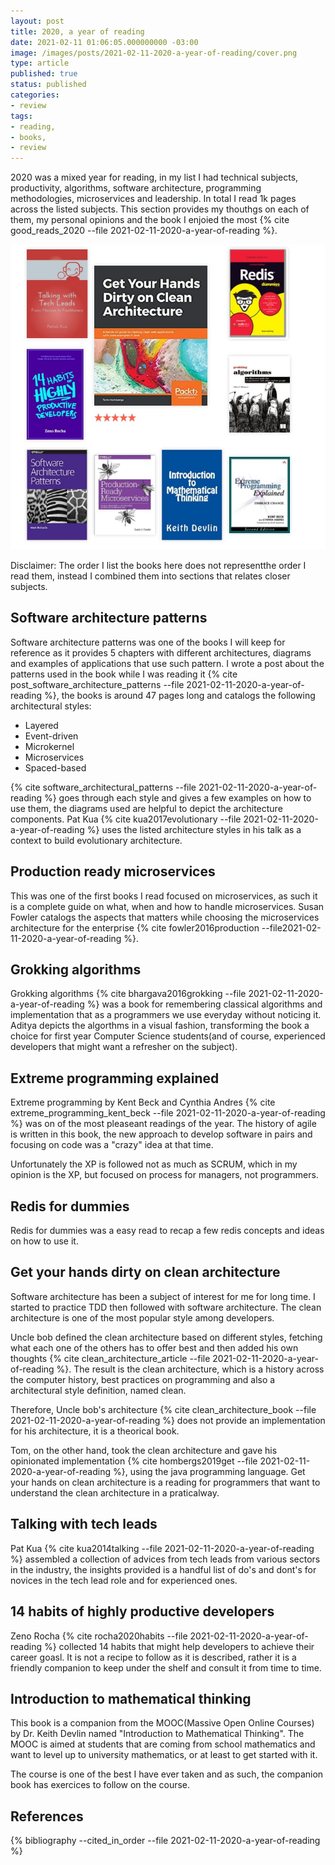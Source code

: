 ```yaml
---
layout: post
title: 2020, a year of reading
date: 2021-02-11 01:06:05.000000000 -03:00
image: /images/posts/2021-02-11-2020-a-year-of-reading/cover.png
type: article
published: true
status: published
categories:
- review
tags:
- reading,
- books,
- review
---
```


2020 was a mixed year for reading, in my list I had technical subjects, productivity, algorithms, software architecture, programming methodologies, microservices and leadership. In total I read 1k pages across the listed subjects. This section provides my thouthgs on each of them, my personal opinions and the book I enjoied the most {% cite good_reads_2020 --file 2021-02-11-2020-a-year-of-reading %}.

![Books read in 2020](/images/posts/2021-02-11-2020-a-year-of-reading/featured.jpg)

Disclaimer: The order I list the books here does not representthe order I
read them, instead I combined them into sections that relates closer subjects.

## Software architecture patterns

Software architecture patterns was one of the books I will keep for reference
as it provides 5 chapters with different architectures, diagrams and examples
of applications that use such pattern. I wrote a post about the patterns
used in the book while I was reading it {% cite post_software_architecture_patterns --file 2021-02-11-2020-a-year-of-reading %},
the books is around 47 pages long and catalogs the following architectural
styles:

- Layered
- Event-driven
- Microkernel
- Microservices
- Spaced-based

{% cite software_architectural_patterns --file 2021-02-11-2020-a-year-of-reading %} goes through each style and gives
a few examples on how to use them, the diagrams used are helpful to
depict the architecture components. Pat Kua {% cite kua2017evolutionary --file 2021-02-11-2020-a-year-of-reading %} uses the listed
architecture styles in his talk as a context to build
evolutionary architecture.

## Production ready microservices

This was one of the first books I read focused on microservices, as such it
is a complete guide on what, when and how to handle microservices. Susan Fowler
catalogs the aspects that matters while choosing the microservices architecture
for the enterprise {% cite fowler2016production --file2021-02-11-2020-a-year-of-reading %}.

## Grokking algorithms

Grokking algorithms {% cite bhargava2016grokking --file 2021-02-11-2020-a-year-of-reading %} was a book for remembering classical algorithms and
implementation that as a programmers we use everyday without noticing it.
Aditya depicts the algorthms in a visual fashion, transforming the book
a choice for first year Computer Science students(and of course, experienced developers that might want a refresher on the subject).

## Extreme programming explained

Extreme programming by Kent Beck and Cynthia Andres {% cite extreme_programming_kent_beck --file 2021-02-11-2020-a-year-of-reading %} was on of the most
pleaseant readings of the year. The history of agile is written in this
book, the new approach to develop software in pairs and focusing on code
was a "crazy" idea at that time.

Unfortunately the XP is followed not as much as SCRUM, which in my opinion is the XP, but focused on process for managers, not programmers.

## Redis for dummies

Redis for dummies was a easy read to recap a few redis concepts and
ideas on how to use it.

## Get your hands dirty on clean architecture

Software architecture has been a subject of interest for me
for long time. I started to practice TDD then followed with
software architecture. The clean architecture is one of the most
popular style among developers.

Uncle bob defined the clean architecture based on different styles,
fetching what each one of the others has to offer best and then
added his own thoughts {% cite clean_architecture_article --file 2021-02-11-2020-a-year-of-reading %}. The result is the clean architecture, which
is a history across the computer history, best practices on programming
and also a architectural style definition, named clean.

Therefore, Uncle bob's architecture {% cite clean_architecture_book --file 2021-02-11-2020-a-year-of-reading %} does not provide an implementation
for his architecture, it is a theorical book.

Tom, on the other hand, took the clean architecture and gave his
opinionated implementation {% cite hombergs2019get --file 2021-02-11-2020-a-year-of-reading %}, using the java programming language.
Get your hands on clean architecture is a reading for programmers
that want to understand the clean architecture in a praticalway.

## Talking with tech leads

Pat Kua {% cite kua2014talking --file 2021-02-11-2020-a-year-of-reading %} assembled a collection of advices from tech leads from various
sectors in the industry, the insights provided is a handful list
of do's and dont's for novices in the tech lead role and for
experienced ones.

## 14 habits of highly productive developers

Zeno Rocha {% cite rocha2020habits --file 2021-02-11-2020-a-year-of-reading %} collected 14 habits that
might help developers to achieve their career goasl. It is
not a recipe to follow as it is described, rather it is a
friendly companion to keep under the shelf and consult it
from time to time.

## Introduction to mathematical thinking

This book is a companion from the MOOC(Massive Open Online Courses)
by Dr. Keith Devlin named
"Introduction to Mathematical Thinking". The MOOC is aimed at
students that are coming from school mathematics and want to
level up to university mathematics, or at least to get started
with it.

The course is one of the best I have ever taken and as such, the
companion book has exercices to follow on the course.

## References

{% bibliography --cited_in_order --file 2021-02-11-2020-a-year-of-reading %}